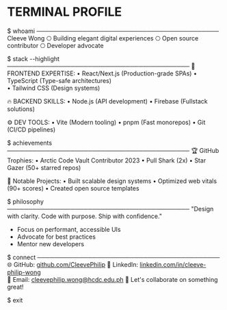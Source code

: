 # TERMINAL PROFILE
$ whoami
───────────────────────────────────────────
  Cleeve Wong 
  ⎔ Building elegant digital experiences
  ⎔ Open source contributor
  ⎔ Developer advocate

$ stack --highlight
───────────────────────────────────────────
  🚀 FRONTEND EXPERTISE:
  • React/Next.js (Production-grade SPAs)
  • TypeScript (Type-safe architectures)  
  • Tailwind CSS (Design systems)

  🔥 BACKEND SKILLS:
  • Node.js (API development)
  • Firebase (Fullstack solutions)

  ⚙️ DEV TOOLS:
  • Vite (Modern tooling)
  • pnpm (Fast monorepos)
  • Git (CI/CD pipelines)

$ achievements
───────────────────────────────────────────
  🏆 GitHub Trophies:
  • Arctic Code Vault Contributor 2023
  • Pull Shark (2x) 
  • Star Gazer (50+ starred repos)

  🎯 Notable Projects:
  • Built scalable design systems
  • Optimized web vitals (90+ scores)
  • Created open source templates

$ philosophy
───────────────────────────────────────────
  "Design with clarity. Code with purpose. Ship with confidence."
  - Focus on performant, accessible UIs
  - Advocate for best practices
  - Mentor new developers

$ connect
───────────────────────────────────────────
  🌐 GitHub:    [github.com/CleevePhilip](https://github.com/CleevePhilip)
  💼 LinkedIn: [linkedin.com/in/cleeve-philip-wong](https://linkedin.com/in/cleeve-philip-wong)  
  📧 Email:     cleevephilip.wong@hcdc.edu.ph
  💬 Let's collaborate on something great!

$ exit
